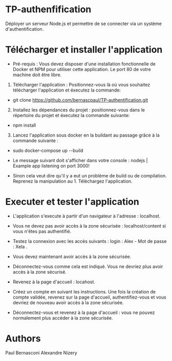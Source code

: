 # TP-authenfification

Déployer un serveur Node.js et permettre de se connecter via un système d'authentification.

# Télécharger et installer l'application

- Pré-requis : Vous devez disposer d'une installation fonctionnelle de Docker et NPM pour utiliser cette application. Le port 80 de votre machine doit être libre. 

1. Télécharger l'application : Positionnez-vous là où vous souhaitez télécharger l'application et éxecutez la commande:

- git clone https://github.com/bernascpaul/TP-authentification.git

2. Installez les dépendances du projet : positionnez-vous dans le répertoire du projet et éxecutez la commande suivante:

- npm install


3. Lancez l'application sous docker en la buildant au passage grâce à la commande suivante : 

- sudo docker-compose up --build

- Le message suivant doit s'afficher dans votre console : nodejs | Example app listening on port 3000!

- Sinon cela veut dire qu'il y a eut un problème de build ou de compilation. Reprenez la manipulation au 1. Téléchargez l'application.

# Executer et tester l'application

- L'application s'execute à partir d'un navigateur à l'adresse : localhost.

- Vous ne devez pas avoir accès à la zone sécurisée : localhost/content si vous n'êtes pas authentifié.

- Testez la connexion avec les accès suivants : login : Alex - Mot de passe : Xela .

- Vous devez maintenant avoir accès à la zone sécurisée.

- Déconnectez-vous comme cela est indiqué. Vous ne devriez plus avoir accès à la zone sécurisé.

- Revenez à la page d'accueil : locahost.

- Créez un compte en suivant les instructions. Une fois la création de compte validée, revenez sur la page d'accueil, authentifiez-vous et vous devriez de nouveau avoir accès à la zone sécurisée.

- Déconnectez-vous et revenez à la page d'accueil : vous ne pouvez normalement plus accéder à la zone sécurisée. 

# Authors

Paul Bernasconi
Alexandre Nizery
